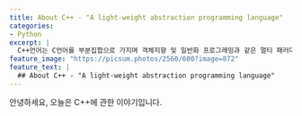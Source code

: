 ```yaml
---
title: About C++ - "A light-weight abstraction programming language"
categories:
- Python
excerpt: |
  C++언어는 C언어를 부분집합으로 가지며 객체지향 및 일반화 프로그래밍과 같은 멀티 패러다임을 지원하는 프로그래밍 언어입니다.
feature_image: "https://picsum.photos/2560/600?image=872"
feature_text: |
  ## About C++ - "A light-weight abstraction programming language"
---
```


안녕하세요, 오늘은 C++에 관한 이야기입니다.
